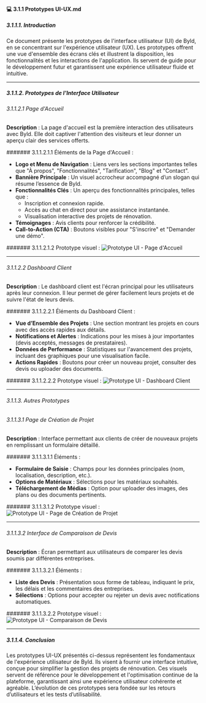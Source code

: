 #### 💻 3.1.1 Prototypes UI-UX.md

##### 3.1.1.1. Introduction

Ce document présente les prototypes de l'interface utilisateur (UI) de Byld, en se concentrant sur l'expérience utilisateur (UX). Les prototypes offrent une vue d'ensemble des écrans clés et illustrent la disposition, les fonctionnalités et les interactions de l'application. Ils servent de guide pour le développement futur et garantissent une expérience utilisateur fluide et intuitive.

---

##### 3.1.1.2. Prototypes de l'Interface Utilisateur

###### 3.1.1.2.1 Page d'Accueil

**Description** : La page d'accueil est la première interaction des utilisateurs avec Byld. Elle doit captiver l'attention des visiteurs et leur donner un aperçu clair des services offerts.

####### 3.1.1.2.1.1 Éléments de la Page d'Accueil :
- **Logo et Menu de Navigation** : Liens vers les sections importantes telles que "À propos", "Fonctionnalités", "Tarification", "Blog" et "Contact".
- **Bannière Principale** : Un visuel accrocheur accompagné d’un slogan qui résume l’essence de Byld. 
- **Fonctionnalités Clés** : Un aperçu des fonctionnalités principales, telles que :
  - Inscription et connexion rapide.
  - Accès au chat en direct pour une assistance instantanée.
  - Visualisation interactive des projets de rénovation.
- **Témoignages** : Avis clients pour renforcer la crédibilité.
- **Call-to-Action (CTA)** : Boutons visibles pour "S'inscrire" et "Demander une démo".

####### 3.1.1.2.1.2 Prototype visuel :
![Prototype UI - Page d'Accueil](https://via.placeholder.com/600x400)

---

###### 3.1.1.2.2 Dashboard Client

**Description** : Le dashboard client est l'écran principal pour les utilisateurs après leur connexion. Il leur permet de gérer facilement leurs projets et de suivre l'état de leurs devis.

####### 3.1.1.2.2.1 Éléments du Dashboard Client :
- **Vue d’Ensemble des Projets** : Une section montrant les projets en cours avec des accès rapides aux détails.
- **Notifications et Alertes** : Indications pour les mises à jour importantes (devis acceptés, messages de prestataires).
- **Données de Performance** : Statistiques sur l'avancement des projets, incluant des graphiques pour une visualisation facile.
- **Actions Rapides** : Boutons pour créer un nouveau projet, consulter des devis ou uploader des documents.

####### 3.1.1.2.2.2 Prototype visuel :
![Prototype UI - Dashboard Client](https://via.placeholder.com/600x400)

---

###### 3.1.1.3. Autres Prototypes

###### 3.1.1.3.1 Page de Création de Projet

**Description** : Interface permettant aux clients de créer de nouveaux projets en remplissant un formulaire détaillé.

####### 3.1.1.3.1.1 Éléments :
- **Formulaire de Saisie** : Champs pour les données principales (nom, localisation, description, etc.).
- **Options de Matériaux** : Sélections pour les matériaux souhaités.
- **Téléchargement de Médias** : Option pour uploader des images, des plans ou des documents pertinents.

####### 3.1.1.3.1.2 Prototype visuel :
![Prototype UI - Page de Création de Projet](https://via.placeholder.com/600x400)

---

###### 3.1.1.3.2 Interface de Comparaison de Devis

**Description** : Écran permettant aux utilisateurs de comparer les devis soumis par différentes entreprises.

####### 3.1.1.3.2.1 Éléments :
- **Liste des Devis** : Présentation sous forme de tableau, indiquant le prix, les délais et les commentaires des entreprises.
- **Sélections** : Options pour accepter ou rejeter un devis avec notifications automatiques.

####### 3.1.1.3.2.2 Prototype visuel :
![Prototype UI - Comparaison de Devis](https://via.placeholder.com/600x400)

---

##### 3.1.1.4. Conclusion

Les prototypes UI-UX présentés ci-dessus représentent les fondamentaux de l'expérience utilisateur de Byld. Ils visent à fournir une interface intuitive, conçue pour simplifier la gestion des projets de rénovation. Ces visuels servent de référence pour le développement et l'optimisation continue de la plateforme, garantissant ainsi une expérience utilisateur cohérente et agréable. L’évolution de ces prototypes sera fondée sur les retours d’utilisateurs et les tests d’utilisabilité.
